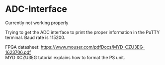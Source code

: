 # ADC-Interface
Currently not working properly

Trying to get the ADC interface to print the proper information in the PuTTY terminal.
Baud rate is 115200.

FPGA datasheet: https://www.mouser.com/pdfDocs/MYD-CZU3EG-1623706.pdf     
MYD XCZU3EG tutorial explains how to format the PS unit.
